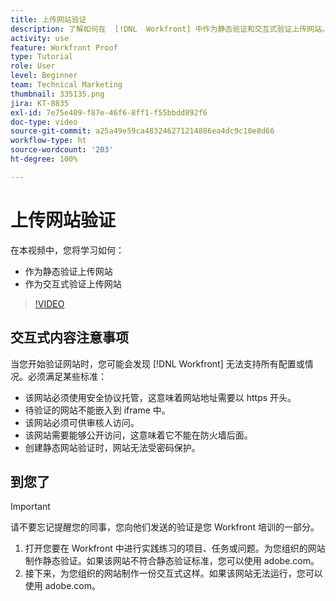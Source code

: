 ```yaml
---
title: 上传网站验证
description: 了解如何在  [!DNL  Workfront] 中作为静态验证和交互式验证上传网站。
activity: use
feature: Workfront Proof
type: Tutorial
role: User
level: Beginner
team: Technical Marketing
thumbnail: 335135.png
jira: KT-8835
exl-id: 7e75e409-f87e-46f6-8ff1-f55bbdd892f6
doc-type: video
source-git-commit: a25a49e59ca483246271214886ea4dc9c10e8d66
workflow-type: ht
source-wordcount: '203'
ht-degree: 100%

---
```


# 上传网站验证

在本视频中，您将学习如何：

* 作为静态验证上传网站
* 作为交互式验证上传网站

>[!VIDEO](https://video.tv.adobe.com/v/335135/?quality=12&learn=on)


## 交互式内容注意事项

当您开始验证网站时，您可能会发现 [!DNL Workfront] 无法支持所有配置或情况。必须满足某些标准：

* 该网站必须使用安全协议托管，这意味着网站地址需要以 https 开头。
* 待验证的网站不能嵌入到 iframe 中。
* 该网站必须可供审核人访问。
* 该网站需要能够公开访问，这意味着它不能在防火墙后面。
* 创建静态网站验证时，网站无法受密码保护。

## 到您了

>[!IMPORTANT]
>
>请不要忘记提醒您的同事，您向他们发送的验证是您 Workfront 培训的一部分。

1. 打开您要在 Workfront 中进行实践练习的项目、任务或问题。为您组织的网站制作静态验证。如果该网站不符合静态验证标准，您可以使用 adobe.com。
1. 接下来，为您组织的网站制作一份交互式这样。如果该网站无法运行，您可以使用 adobe.com。

<!-- 
Learn more about these considerations in the articles Generate a static proof for a website or other web content and Generate an interactive proof for a website or other web content. 
-->

<!--
### Learn more
[!DNL Workfront] also supports interactive proofing of files generated from a ZIP file. Learn how to prepare the ZIP file for uploading in the article Interactive content proofs.

* Generate a static proof for a website or other web content
* Generate an interactive proof for a website or other web content
* Generate a proof for interactive content in a ZIP file
* Understand the desktop proofing viewer
* Install the desktop proofing viewer
-->
